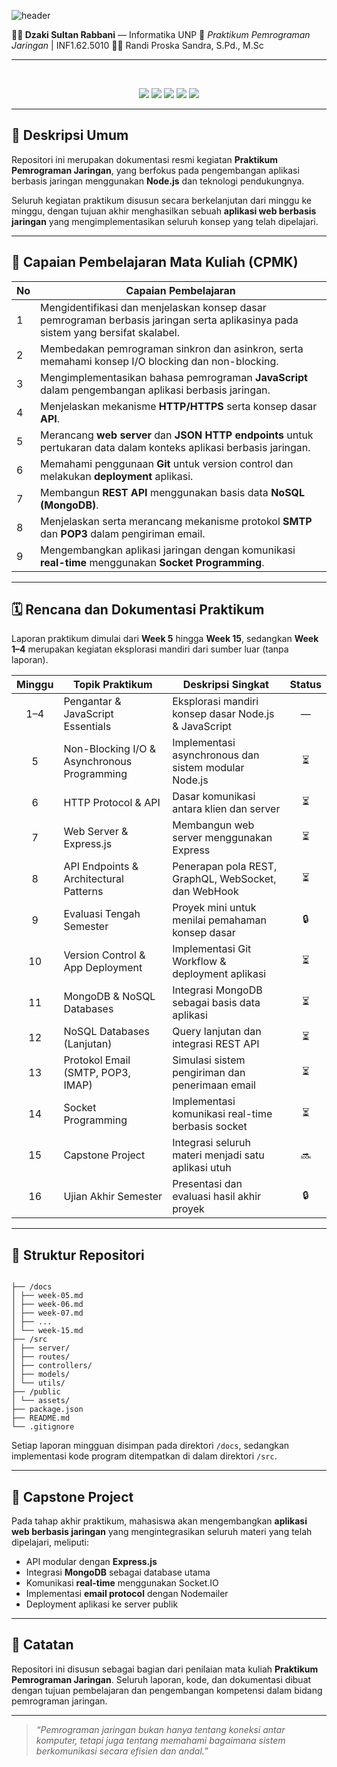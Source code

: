 ![header](https://capsule-render.vercel.app/api?type=waving&height=300&color=gradient&text=Praktikum%20Pemograman%20Jaringan&section=header&fontSize=40&desc=Node.js%20|%20MonggoDB%20|%20Express.js%20|%20Git%20|%20Vercel&descAlignY=57&fontAlignY=45)

**👨‍💻 Dzaki Sultan Rabbani** — Informatika UNP
📘 *Praktikum Pemrograman Jaringan* | INF1.62.5010
👨‍🏫 Randi Proska Sandra, S.Pd., M.Sc

---

<br>
<p align="center">
  <img src="https://ziadoua.github.io/m3-Markdown-Badges/badges/NodeJS/nodejs1.svg">
  <img src="https://ziadoua.github.io/m3-Markdown-Badges/badges/Express/express1.svg">
  <img src="https://ziadoua.github.io/m3-Markdown-Badges/badges/MongoDB/mongodb1.svg">
  <img src="https://ziadoua.github.io/m3-Markdown-Badges/badges/Git/git1.svg">
  <img src="https://ziadoua.github.io/m3-Markdown-Badges/badges/Vercel/vercel1.svg">
</p>

---


## 📖 Deskripsi Umum
Repositori ini merupakan dokumentasi resmi kegiatan **Praktikum Pemrograman Jaringan**, yang berfokus pada pengembangan aplikasi berbasis jaringan menggunakan **Node.js** dan teknologi pendukungnya.

Seluruh kegiatan praktikum disusun secara berkelanjutan dari minggu ke minggu, dengan tujuan akhir menghasilkan sebuah **aplikasi web berbasis jaringan** yang mengimplementasikan seluruh konsep yang telah dipelajari.

---

## 🎯 Capaian Pembelajaran Mata Kuliah (CPMK)
| No | Capaian Pembelajaran |
|----|-----------------------|
| 1 | Mengidentifikasi dan menjelaskan konsep dasar pemrograman berbasis jaringan serta aplikasinya pada sistem yang bersifat skalabel. |
| 2 | Membedakan pemrograman sinkron dan asinkron, serta memahami konsep I/O blocking dan non-blocking. |
| 3 | Mengimplementasikan bahasa pemrograman **JavaScript** dalam pengembangan aplikasi berbasis jaringan. |
| 4 | Menjelaskan mekanisme **HTTP/HTTPS** serta konsep dasar **API**. |
| 5 | Merancang **web server** dan **JSON HTTP endpoints** untuk pertukaran data dalam konteks aplikasi berbasis jaringan. |
| 6 | Memahami penggunaan **Git** untuk version control dan melakukan **deployment** aplikasi. |
| 7 | Membangun **REST API** menggunakan basis data **NoSQL (MongoDB)**. |
| 8 | Menjelaskan serta merancang mekanisme protokol **SMTP** dan **POP3** dalam pengiriman email. |
| 9 | Mengembangkan aplikasi jaringan dengan komunikasi **real-time** menggunakan **Socket Programming**. |

---

## 🗓️ Rencana dan Dokumentasi Praktikum
Laporan praktikum dimulai dari **Week 5** hingga **Week 15**, sedangkan **Week 1–4** merupakan kegiatan eksplorasi mandiri dari sumber luar (tanpa laporan).

| Minggu | Topik Praktikum | Deskripsi Singkat | Status |
|:-------:|-----------------|------------------|:------:|
| 1–4 | Pengantar & JavaScript Essentials | Eksplorasi mandiri konsep dasar Node.js & JavaScript | — |
| 5 | Non-Blocking I/O & Asynchronous Programming | Implementasi asynchronous dan sistem modular Node.js | ⏳ |
| 6 | HTTP Protocol & API | Dasar komunikasi antara klien dan server | ⏳ |
| 7 | Web Server & Express.js | Membangun web server menggunakan Express | ⏳ |
| 8 | API Endpoints & Architectural Patterns | Penerapan pola REST, GraphQL, WebSocket, dan WebHook | ⏳ |
| 9 | Evaluasi Tengah Semester | Proyek mini untuk menilai pemahaman konsep dasar | 🔒 |
| 10 | Version Control & App Deployment | Implementasi Git Workflow & deployment aplikasi | ⏳ |
| 11 | MongoDB & NoSQL Databases | Integrasi MongoDB sebagai basis data aplikasi | ⏳ |
| 12 | NoSQL Databases (Lanjutan) | Query lanjutan dan integrasi REST API | ⏳ |
| 13 | Protokol Email (SMTP, POP3, IMAP) | Simulasi sistem pengiriman dan penerimaan email | ⏳ |
| 14 | Socket Programming | Implementasi komunikasi real-time berbasis socket | ⏳ |
| 15 | Capstone Project | Integrasi seluruh materi menjadi satu aplikasi utuh | 🔜 |
| 16 | Ujian Akhir Semester | Presentasi dan evaluasi hasil akhir proyek | 🔒 |

---

## 🧩 Struktur Repositori
```

├── /docs
│ ├── week-05.md
│ ├── week-06.md
│ ├── week-07.md
│ ├── ...
│ └── week-15.md
├── /src
│ ├── server/
│ ├── routes/
│ ├── controllers/
│ ├── models/
│ └── utils/
├── /public
│ └── assets/
├── package.json
├── README.md
└── .gitignore

```

Setiap laporan mingguan disimpan pada direktori `/docs`, sedangkan implementasi kode program ditempatkan di dalam direktori `/src`.

---

## 🚀 Capstone Project
Pada tahap akhir praktikum, mahasiswa akan mengembangkan **aplikasi web berbasis jaringan** yang mengintegrasikan seluruh materi yang telah dipelajari, meliputi:
- API modular dengan **Express.js**
- Integrasi **MongoDB** sebagai database utama
- Komunikasi **real-time** menggunakan Socket.IO
- Implementasi **email protocol** dengan Nodemailer
- Deployment aplikasi ke server publik

---

## 🧾 Catatan
Repositori ini disusun sebagai bagian dari penilaian mata kuliah **Praktikum Pemrograman Jaringan**.
Seluruh laporan, kode, dan dokumentasi dibuat dengan tujuan pembelajaran dan pengembangan kompetensi dalam bidang pemrograman jaringan.

---

> _“Pemrograman jaringan bukan hanya tentang koneksi antar komputer, tetapi juga tentang memahami bagaimana sistem berkomunikasi secara efisien dan andal.”_
